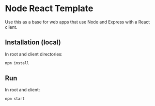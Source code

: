 # Node React Template

Use this as a base for web apps that use Node and Express with a React client.

## Installation (local)

In root and client directories:

```bash
npm install
```

## Run

In root and client:

```bash
npm start
```

